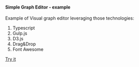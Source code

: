 #### Simple Graph Editor - example

Example of Visual graph editor leveraging those technologies:
1. Typescript
2. Gulp.js
3. D3.js
4. Drag&Drop
5. Font Awesome


[Try it](http://marpiec.github.io/GraphEditor/)

